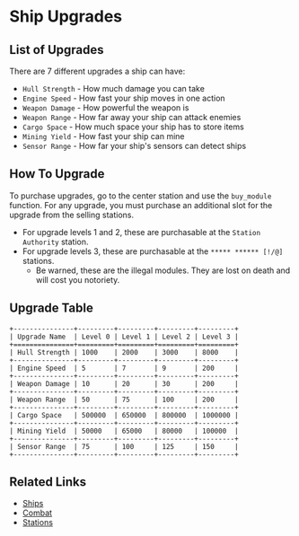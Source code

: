 # Ship Upgrades

## List of Upgrades
There are 7 different upgrades a ship can have:
* `Hull Strength` - How much damage you can take
* `Engine Speed` - How fast your ship moves in one action
* `Weapon Damage` - How powerful the weapon is
* `Weapon Range` - How far away your ship can attack enemies
* `Cargo Space` - How much space your ship has to store items
* `Mining Yield` - How fast your ship can mine
* `Sensor Range` - How far your ship's sensors can detect ships

## How To Upgrade
To purchase upgrades, go to the center station and use the `buy_module` function.
For any upgrade, you must purchase an additional slot for the upgrade from the selling stations.
- For upgrade levels 1 and 2, these are purchasable at the `Station Authority` station.
- For upgrade levels 3, these are purchasable at the `***** ****** [!/@]` stations.
  - Be warned, these are the illegal modules. They are lost on death and will cost you notoriety.

## Upgrade Table
```eval_rst
+---------------+---------+---------+---------+---------+
| Upgrade Name  | Level 0 | Level 1 | Level 2 | Level 3 |
+===============+=========+=========+=========+=========+
| Hull Strength | 1000    | 2000    | 3000    | 8000    |
+---------------+---------+---------+---------+---------+
| Engine Speed  | 5       | 7       | 9       | 200     |
+---------------+---------+---------+---------+---------+
| Weapon Damage | 10      | 20      | 30      | 200     |
+---------------+---------+---------+---------+---------+
| Weapon Range  | 50      | 75      | 100     | 200     |
+---------------+---------+---------+---------+---------+
| Cargo Space   | 500000  | 650000  | 800000  | 1000000 |
+---------------+---------+---------+---------+---------+
| Mining Yield  | 50000   | 65000   | 80000   | 100000  |
+---------------+---------+---------+---------+---------+
| Sensor Range  | 75      | 100     | 125     | 150     |
+---------------+---------+---------+---------+---------+
```

## Related Links
* [Ships](ships.md)
* [Combat](combat.md)
* [Stations](stations.md)